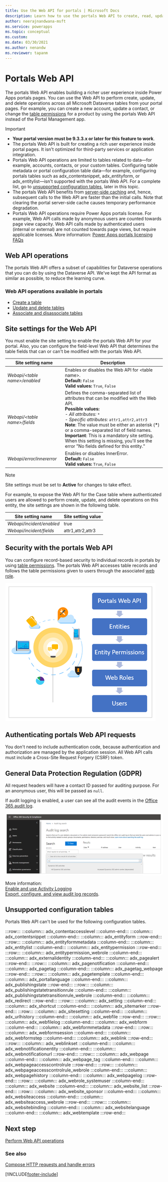 ```yaml
---
title: Use the Web API for portals | Microsoft Docs
description: Learn how to use the portals Web API to create, read, update, and delete Microsoft Dataverse tables.
author: neerajnandwana-msft
ms.service: powerapps
ms.topic: conceptual
ms.custom: 
ms.date: 03/30/2021
ms.author: nenandw
ms.reviewer: tapanm
---
```


# Portals Web API

The portals Web API enables building a richer user experience inside Power Apps portals pages. You can use the Web API to perform create, update, and delete operations across all Microsoft Dataverse tables from your portal pages. For example, you can create a new account, update a contact, or change the [table permissions](configure/assign-entity-permissions.md) for a product by using the portals Web API instead of the Portal Management app.

> [!IMPORTANT]
> - **Your portal version must be 9.3.3.x or later for this feature to work**.
> - The portals Web API is built for creating a rich user experience inside portal pages. It isn't optimized for third-party services or application integration.
> - Portals Web API operations are limited to tables related to data&mdash;for example, accounts, contacts, or your custom tables. Configuring table metadata or portal configuration table data&mdash;for example, configuring portals tables such as adx_contentsnippet, adx_entityform, or adx_entitylist&mdash;isn't supported with the portals Web API. For a complete list, go to [unsupported configuration tables](#unsupported-configuration-tables), later in this topic.
> - The portals Web API benefits from [server-side caching](admin/clear-server-side-cache.md) and, hence, subsequent calls to the Web API are faster than the initial calls. Note that clearing the portal server-side cache causes temporary performance degradation.
> - Portals Web API operations require Power Apps portals license. For example, Web API calls made by anonymous users are counted towards page view capacity. Web API calls made by authenticated users (internal or external) are not counted towards page views, but require applicable licenses. More information: [Power Apps portals licensing FAQs](/power-platform/admin/powerapps-flow-licensing-faq#can-you-share-more-details-regarding-the-new-power-apps-portals-licensing)

## Web API operations

The portals Web API offers a subset of capabilities for Dataverse operations that you can do by using the Dataverse API. We've kept the API format as similar as possible, to reduce the learning curve.

### Web API operations available in portals

- [Create a table](web-api-perform-operations.md#create-a-record-in-a-table)
- [Update and delete tables](web-api-perform-operations.md#update-and-delete-tables-by-using-the-web-api) 
- [Associate and disassociate tables](web-api-perform-operations.md#associate-and-disassociate-tables-by-using-the-web-api)

## Site settings for the Web API

You must enable the site setting to enable the portals Web API for your portal. Also, you can configure the field-level Web API that determines the table fields that can or can't be modified with the portals Web API.

| Site setting name | Description|
| - |- |
| *Webapi/\<table name\>/enabled* | Enables or disables the Web API for \<table name\>. <br> **Default:** `False` <br> **Valid values:** `True`, `False` |
| *Webapi/\<table name\>/fields*  | Defines the comma-separated list of attributes that can be modified with the Web API. <br>  **Possible values:**  <br> - *All attributes:* `*` <br> - *Specific attributes:* `attr1,attr2,attr3` <br> **Note**:  The value must be either an asterisk (**\***) or a comma-separated list of field names. <br> **Important**: This is a mandatory site setting. When this setting is missing, you'll see the error "No fields defined for this entity." |
| *Webapi/error/innererror* | Enables or disables InnerError. <br> **Default:** `False` <br> **Valid values:** `True`, `False`

> [!NOTE]
> Site settings must be set to **Active** for changes to take effect.

For example, to expose the Web API for the Case table where authenticated
users are allowed to perform create, update, and delete operations on this entity, the site settings are shown in the following table.

| Site setting name | Site setting value|
| - |- |
| *Webapi/incident/enabled* | true |
| *Webapi/incident/fields* | attr1,attr2,attr3 |

## Security with the portals Web API

You can configure record-based security to individual records in portals by using [table permissions](configure/assign-entity-permissions.md). The portals Web API accesses table records and follows the table permissions given to users through the associated [web role](configure/create-web-roles.md).

![Portals Web API security](media/web-api/portals-Webapi-security.png "Portals Web API security architecture")

## Authenticating portals Web API requests

You don't need to include authentication code, because authentication and authorization are managed by the application session. All Web API calls must include a Cross-Site Request Forgery (CSRF) token.

## General Data Protection Regulation (GDPR)

All request headers will have a contact ID passed for auditing purpose. For an anonymous user, this will be passed as `null`.

If audit logging is enabled, a user can see all the audit events in the [Office 365 audit log](https://protection.office.com/unifiedauditlog).

![Office 365 audit log](media/web-api/office365-security-compliance-audit-log.png)

More information:<br>[Enable and use Activity Logging](/power-platform/admin/enable-use-comprehensive-auditing)<br>[Export, configure, and view audit log records](/microsoft-365/compliance/export-view-audit-log-records).

## Unsupported configuration tables

Portals Web API can't be used for the following configuration tables.


:::row:::
:::column:::
	adx_contentaccesslevel
:::column-end:::
:::column:::
	adx_contentsnippet
:::column-end:::
:::column:::
	adx_entityform
:::row-end:::
:::row:::
:::column:::
	adx_entityformmetadata
:::column-end:::
:::column:::
	adx_entitylist
:::column-end:::
:::column:::
	adx_entitypermission
:::row-end:::
:::row:::
:::column:::
	adx_entitypermission_webrole
:::column-end:::
:::column:::
	adx_externalidentity
:::column-end:::
:::column:::
	adx_pagealert
:::row-end:::
:::row:::
:::column:::
	adx_pagenotification
:::column-end:::
:::column:::
	adx_pagetag
:::column-end:::
:::column:::
	adx_pagetag_webpage
:::row-end:::
:::row:::
:::column:::
	adx_pagetemplate
:::column-end:::
:::column:::
	adx_portallanguage
:::column-end:::
:::column:::
	adx_publishingstate
:::row-end:::
:::row:::
:::column:::
	adx_publishingstatetransitionrule
:::column-end:::
:::column:::
	adx_publishingstatetransitionrule_webrole
:::column-end:::
:::column:::
	adx_redirect
:::row-end:::
:::row:::
:::column:::
	adx_setting
:::column-end:::
:::column:::
	adx_shortcut
:::column-end:::
:::column:::
	adx_sitemarker
:::row-end:::
:::row:::
:::column:::
	adx_sitesetting
:::column-end:::
:::column:::
	adx_urlhistory
:::column-end:::
:::column:::
	adx_webfile
:::row-end:::
:::row:::
:::column:::
	adx_webfilelog
:::column-end:::
:::column:::
	adx_webform
:::column-end:::
:::column:::
	adx_webformmetadata
:::row-end:::
:::row:::
:::column:::
	adx_webformsession
:::column-end:::
:::column:::
	adx_webformstep
:::column-end:::
:::column:::
	adx_weblink
:::row-end:::
:::row:::
:::column:::
	adx_weblinkset
:::column-end:::
:::column:::
	adx_webnotificationentity
:::column-end:::
:::column:::
	adx_webnotificationurl
:::row-end:::
:::row:::
:::column:::
	adx_webpage
:::column-end:::
:::column:::
	adx_webpage_tag
:::column-end:::
:::column:::
	adx_webpageaccesscontrolrule
:::row-end:::
:::row:::
:::column:::
	adx_webpageaccesscontrolrule_webrole
:::column-end:::
:::column:::
	adx_webpagehistory
:::column-end:::
:::column:::
	adx_webpagelog
:::row-end:::
:::row:::
:::column:::
	adx_webrole_systemuser
:::column-end:::
:::column:::
	adx_website
:::column-end:::
:::column:::
	adx_website_list
:::row-end:::
:::row:::
:::column:::
	adx_website_sponsor
:::column-end:::
:::column:::
	adx_websiteaccess
:::column-end:::
:::column:::
	adx_websiteaccess_webrole
:::row-end:::
:::row:::
:::column:::
	adx_websitebinding
:::column-end:::
:::column:::
	adx_websitelanguage
:::column-end:::
:::column:::
	adx_webtemplate
:::row-end:::

## Next step

[Perform Web API operations](web-api-perform-operations.md)

### See also

[Compose HTTP requests and handle errors](web-api-http-requests-handle-errors.md)


[!INCLUDE[footer-include](../../includes/footer-banner.md)]